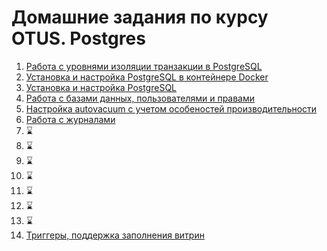 # Домашние задания по курсу OTUS. Postgres

1. [Работа с уровнями изоляции транзакции в PostgreSQL](01.Isolation_levels.md)
2. [Установка и настройка PostgreSQL в контейнере Docker](02.Postgres_install/02.Postgres_install.md)
3. [Установка и настройка PostgreSQL](03.Postgres_install_2/03.Postgres_install_2.md)
4. [Работа с базами данных, пользователями и правами](04.DB_users_permissions/04.DB_users_permissions.md)
5. [Настройка autovacuum с учетом особеностей производительности](05.Vacuum/05.Vacuum.md)
6. [Работа с журналами](06.Logging/06.Logging.md)
7. ⌛
8. ⌛
9. ⌛
10. ⌛
11. ⌛
12. ⌛
13. ⌛
14. [Триггеры, поддержка заполнения витрин](14.Triggers_and_marts/14.Triggers_and_marts.md)
